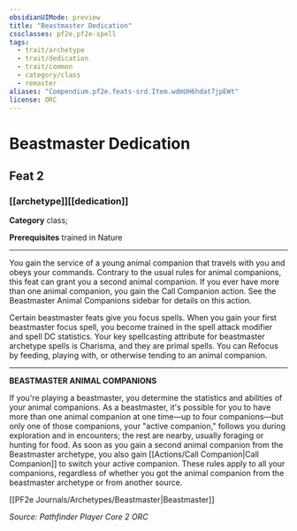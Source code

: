 ```yaml
---
obsidianUIMode: preview
title: "Beastmaster Dedication"
cssclasses: pf2e,pf2e-spell
tags:
  - trait/archetype
  - trait/dedication
  - trait/common
  - category/class
  - remaster
aliases: "Compendium.pf2e.feats-srd.Item.wdmUH6hdat7jpEWt"
license: ORC
---
```

# Beastmaster Dedication
## Feat 2
### [[archetype]][[dedication]]

**Category** class; 



**Prerequisites** trained in Nature
* * *
You gain the service of a young animal companion that travels with you and obeys your commands. Contrary to the usual rules for animal companions, this feat can grant you a second animal companion. If you ever have more than one animal companion, you gain the Call Companion action. See the Beastmaster Animal Companions sidebar for details on this action.

Certain beastmaster feats give you focus spells. When you gain your first beastmaster focus spell, you become trained in the spell attack modifier and spell DC statistics. Your key spellcasting attribute for beastmaster archetype spells is Charisma, and they are primal spells. You can Refocus by feeding, playing with, or otherwise tending to an animal companion.

* * *

**BEASTMASTER ANIMAL COMPANIONS**

If you're playing a beastmaster, you determine the statistics and abilities of your animal companions. As a beastmaster, it's possible for you to have more than one animal companion at one time—up to four companions—but only one of those companions, your "active companion," follows you during exploration and in encounters; the rest are nearby, usually foraging or hunting for food. As soon as you gain a second animal companion from the Beastmaster archetype, you also gain [[Actions/Call Companion|Call Companion]] to switch your active companion. These rules apply to all your companions, regardless of whether you got the animal companion from the beastmaster archetype or from another source.

[[PF2e Journals/Archetypes/Beastmaster|Beastmaster]]

*Source: Pathfinder Player Core 2*
*ORC*
